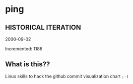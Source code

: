 # ping

## HISTORICAL ITERATION
2000-09-02

Incremented: 1188

## What is this?? 
Linux skills to hack the github commit visualization chart `;-)`
